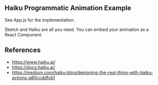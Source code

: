 ## Haiku Programmatic Animation Example

See App.js for the implementation.

Sketch and Haiku are all you need. You can embed your animation as a React Component.

## References

- https://www.haiku.ai/
- https://docs.haiku.ai/
- https://medium.com/haiku-blog/designing-the-real-thing-with-haiku-actions-a80ccddfcb1
